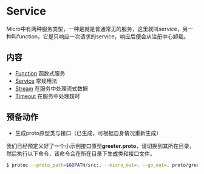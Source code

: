 # Service

Micro中有两种服务类型，一种是就是普通常见的服务，这里就叫service，另一种叫function，它是只响应一次请求的service，响应后便会从注册中心卸载。

## 内容

- [Function](./function) 函数式服务
- [Service](./service) 常规用法
- [Stream](./stream) 在服务中处理流式数据
- [Timeout](./timeout) 在服务中处理超时

## 预备动作

- 生成proto原型类与接口（已生成，可根据自身情况重新生成）

我们已经预定义好了一个小示例接口原型**greeter.proto**，请切换到其所在目录，然后执行以下命令，该命令会在所在目录下生成类和接口文件。

```bash
$ protoc --proto_path=$GOPATH/src:. --micro_out=. --go_out=. proto/greeter.proto
```
